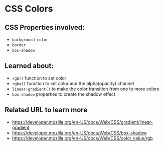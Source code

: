 # CSS Colors

## CSS Properties involved:
- `background-color`
- `border`
- `box-shadow`

## Learned about:
- `rgb()` function to set color
- `rgba()` function to set color and the alpha(opacity) channel
- `linear-gradient()` to make the color transition from one to more colors
- `box-shadow` properties to create the shadow effect


## Related URL to learn more
- https://developer.mozilla.org/en-US/docs/Web/CSS/gradient/linear-gradient
- https://developer.mozilla.org/en-US/docs/Web/CSS/box-shadow
- https://developer.mozilla.org/en-US/docs/Web/CSS/color_value/rgb
